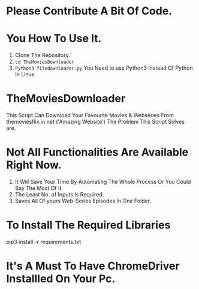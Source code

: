 # Please Contribute A Bit Of Code.
# You How To Use It.
1. Clone The Repository.`
2. `cd TheMoviesDownloader`
3. `Python3 filedownloader.py` You Need to use Python3 Instead Of Python In Linux.
# TheMoviesDownloader
This Script Can Download Your Favourite Movies &amp;
Webseries From themoviesflix.in.net ('Amazing Website') The Problem This Script Solves are.
# Not All Functionalities Are Available Right Now.
1. It Will Save Your Time By Automating The Whole Process Or You Could Say The Most Of It.
2. The Least No. of Inputs Is Required.
3. Saves All Of yours Web-Series Episodes In One Folder.

# To Install The Required Libraries
pip3 install -r requirements.txt
# It's A Must To Have ChromeDriver Installled On Your Pc.


